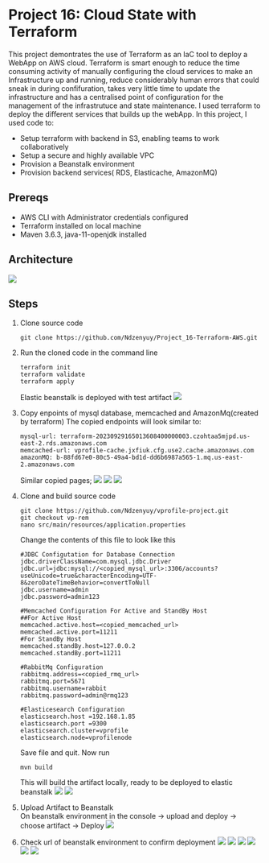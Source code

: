 # Project 16: Cloud State with Terraform

This project demontrates the use of Terraform as an IaC tool to deploy a WebApp on AWS cloud. Terraform is smart enough to reduce the time consuming activity of manually configuring the cloud services to make an Infrastructure up and running, reduce considerably human errors that could sneak in during confifuration, takes very little time to update the infrastructure and has a centralised point of configuration for the management of the infrastrutuce and state maintenance. I used terraform to deploy the different services that builds up the webApp. In this project, I used code to:
 - Setup terraform with backend in S3, enabling teams to work collaboratively
 - Setup a secure and highly available VPC
 - Provision a Beanstalk environment
 - Provision backend services( RDS, Elasticache, AmazonMQ)

## Prereqs
- AWS CLI with Administrator credentials configured
- Terraform installed on local machine
- Maven 3.6.3, java-11-openjdk installed

## Architecture
![](https://github.com/Ndzenyuy/Project_16-Terraform-AWS/blob/main/images/project16-architecture.jpg)

## Steps
1. Clone source code
    ```
    git clone https://github.com/Ndzenyuy/Project_16-Terraform-AWS.git
    ```
2. Run the cloned code in the command line
    ```
    terraform init
    terraform validate
    terraform apply
    ```
    Elastic beanstalk is deployed with test artifact
    ![](https://github.com/Ndzenyuy/Project_16-Terraform-AWS/blob/main/images/beanstalk%20sucessful%20deployment.png)

3. Copy enpoints of mysql database, memcached and AmazonMq(created by terraform) 
    The copied endpoints will look similar to:
    ```
    mysql-url: terraform-20230929165013608400000003.czohtaa5mjpd.us-east-2.rds.amazonaws.com
    memcached-url: vprofile-cache.jxfiuk.cfg.use2.cache.amazonaws.com
    amazonMQ: b-88fd67e0-80c5-49a4-bd1d-dd6b6987a565-1.mq.us-east-2.amazonaws.com
    ```
    Similar copied pages;
    ![](mysql-urlpage)
    ![](https://github.com/Ndzenyuy/Project_16-Terraform-AWS/blob/main/images/copy%20memcached%20endpoint%20AMQP%20link.png)
    ![](https://github.com/Ndzenyuy/Project_16-Terraform-AWS/blob/main/images/project16-architecture.jpg)

4. Clone and build source code
    ```
    git clone https://github.com/Ndzenyuy/vprofile-project.git
    git checkout vp-rem
    nano src/main/resources/application.properties
    ```
    Change the contents of this file to look like this
    ```
    #JDBC Configutation for Database Connection
    jdbc.driverClassName=com.mysql.jdbc.Driver
    jdbc.url=jdbc:mysql://<copied_mysql_url>:3306/accounts?useUnicode=true&characterEncoding=UTF-8&zeroDateTimeBehavior=convertToNull
    jdbc.username=admin
    jdbc.password=admin123

    #Memcached Configuration For Active and StandBy Host
    ##For Active Host
    memcached.active.host=<copied_memcached_url>
    memcached.active.port=11211
    #For StandBy Host
    memcached.standBy.host=127.0.0.2
    memcached.standBy.port=11211

    #RabbitMq Configuration
    rabbitmq.address=<copied_rmq_url>
    rabbitmq.port=5671
    rabbitmq.username=rabbit
    rabbitmq.password=admin@rmq123

    #Elasticesearch Configuration
    elasticsearch.host =192.168.1.85
    elasticsearch.port =9300
    elasticsearch.cluster=vprofile
    elasticsearch.node=vprofilenode
    ```
    Save file and quit. Now run
    ```
    mvn build
    ```
    This will build the artifact locally, ready to be deployed to elastic beanstalk
    ![](https://github.com/Ndzenyuy/Project_16-Terraform-AWS/blob/main/images/mvn%20local%20build%20success.png)
    ![](https://github.com/Ndzenyuy/Project_16-Terraform-AWS/blob/main/images/updating%20environment%20after%20artifact%20upload.png)

6. Upload Artifact to Beanstalk \
    On beanstalk environment in the console -> upload and deploy -> choose artifact -> Deploy
    ![](https://github.com/Ndzenyuy/Project_16-Terraform-AWS/blob/main/images/beanstalk%20sucessful%20deployment.png)

7. Check url of beanstalk environment to confirm deployment
    ![](https://github.com/Ndzenyuy/Project_16-Terraform-AWS/blob/main/images/login%20screen.png)
    ![](https://github.com/Ndzenyuy/Project_16-Terraform-AWS/blob/main/images/succesful%20login%20page.png)
    ![](https://github.com/Ndzenyuy/Project_16-Terraform-AWS/blob/main/images/data%20loaded%20from%20database.png)
    ![](https://github.com/Ndzenyuy/Project_16-Terraform-AWS/blob/main/images/successful%20deploy%20on%20rds.png)
    ![](https://github.com/Ndzenyuy/Project_16-Terraform-AWS/blob/main/images/testing%20memcached.png)
    ![](https://github.com/Ndzenyuy/Project_16-Terraform-AWS/blob/main/images/data%20loaded%20from%20cachr.png)

